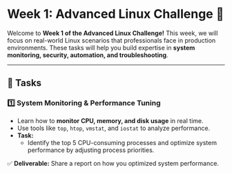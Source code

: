 
# Week 1: Advanced Linux Challenge 🚀  

Welcome to **Week 1 of the Advanced Linux Challenge!** This week, we will focus on real-world Linux scenarios that professionals face in production environments. These tasks will help you build expertise in **system monitoring, security, automation, and troubleshooting**.

---

## 📌 Tasks  

### 1️⃣ **System Monitoring & Performance Tuning**
- Learn how to **monitor CPU, memory, and disk usage** in real time.  
- Use tools like `top`, `htop`, `vmstat`, and `iostat` to analyze performance.  
- **Task:**
  - Identify the top 5 CPU-consuming processes and optimize system performance by adjusting process priorities.  

✅ **Deliverable:** Share a report on how you optimized system performance.
